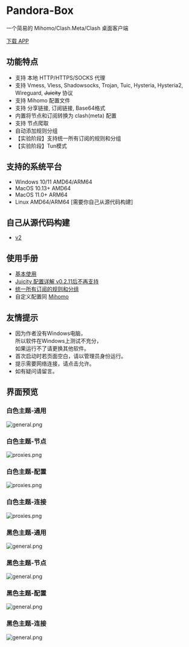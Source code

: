 # Pandora-Box
一个简易的 Mihomo/Clash.Meta/Clash 桌面客户端

[下载 APP](https://github.com/snakem982/Pandora-Box/releases)

## 功能特点
- 支持 本地 HTTP/HTTPS/SOCKS 代理
- 支持 Vmess, Vless, Shadowsocks, Trojan, Tuic, Hysteria, Hysteria2, Wireguard, ~~Juicity~~ 协议
- 支持 Mihomo 配置文件
- 支持 分享链接, 订阅链接, Base64格式
- 内置将节点和订阅转换为 clash(meta) 配置
- 支持 节点爬取
- 自动添加规则分组
- 【实验阶段】支持统一所有订阅的规则和分组
- 【实验阶段】Tun模式

##  支持的系统平台
- Windows 10/11 AMD64/ARM64
- MacOS 10.13+ AMD64
- MacOS 11.0+ ARM64
- Linux AMD64/ARM64 [需要你自己从源代码构建]

## 自己从源代码构建
- [v2](https://github.com/snakem982/Pandora-Box/tree/v2)

##  使用手册
- [基本使用](Manual-CN.md)
- [Juicity 配置详解 v0.2.11后不再支持](Juicity.md)
- [统一所有订阅的规则和分组](UnifiedRuleGrouping.md)
- 自定义配置同 [Mihomo](https://wiki.metacubex.one/config/)

## 友情提示
- 因为作者没有Windows电脑，<br>所以软件在Windows上测试不充分，<br>如果运行不了请更换其他软件。
- 首次启动时若页面空白，请以管理员身份运行。
- 提示需要网络连接，请点击允许。
- 如有疑问请留言。

## 界面预览
### 白色主题-通用
![general.png](img%2F1.png)
### 白色主题-节点
![proxies.png](img%2F2.png)
### 白色主题-配置
![proxies.png](img%2F3.png)
### 白色主题-连接
![proxies.png](img%2F4.png)
### 黑色主题-通用
![general.png](img%2Fdark1.png)
### 黑色主题-节点
![general.png](img%2Fdark2.png)
### 黑色主题-配置
![general.png](img%2Fdark3.png)
### 黑色主题-连接
![general.png](img%2Fdark4.png)
